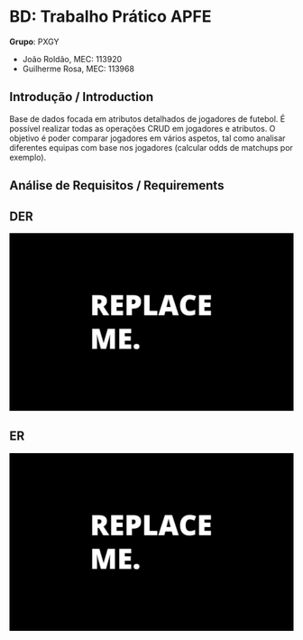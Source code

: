 # BD: Trabalho Prático APFE

**Grupo**: PXGY
- João Roldão, MEC: 113920
- Guilherme Rosa, MEC: 113968

## Introdução / Introduction
 
Base de dados focada em atributos detalhados de jogadores de futebol. É possível realizar todas as operações CRUD em jogadores e atributos. O objetivo é poder comparar jogadores em vários aspetos, tal como analisar diferentes equipas com base nos jogadores (calcular odds de matchups por exemplo).


## ​Análise de Requisitos / Requirements


## DER

![DER Diagram!](der.jpg "AnImage")

## ER

![ER Diagram!](er.jpg "AnImage")